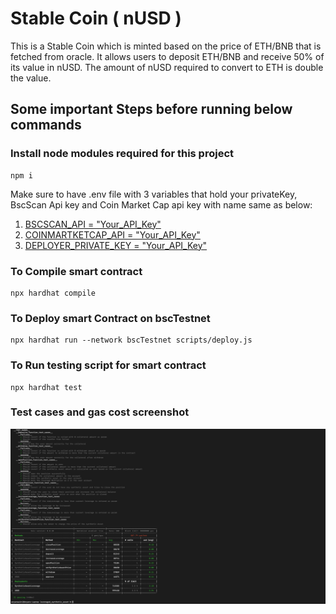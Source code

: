 # Stable Coin ( nUSD )

This is a Stable Coin which is minted based on the price of ETH/BNB that is fetched from oracle.
It allows users to deposit ETH/BNB and receive 50% of its value in nUSD.
The amount of nUSD required to convert to ETH is double the value.

## Some important Steps before running below commands

### Install node modules required for this project

```shell
npm i
```

Make sure to have .env file with 3 variables that hold your privateKey, BscScan Api key and Coin Market Cap api key with name same as below:

1. [BSCSCAN_API = "Your_API_Key"]()
2. [COINMARTKETCAP_API = "Your_API_Key"]()
3. [DEPLOYER_PRIVATE_KEY = "Your_API_Key"]()

### To Compile smart contract

```shell
npx hardhat compile
```

### To Deploy smart Contract on bscTestnet

```shell
npx hardhat run --network bscTestnet scripts/deploy.js
```

### To Run testing script for smart contract

```shell
npx hardhat test
```

### Test cases and gas cost screenshot

![Alt text](https://github.com/007aryansaini/leveraged_synthetic_asset/blob/main/TestCasesAndGasFees.png)
